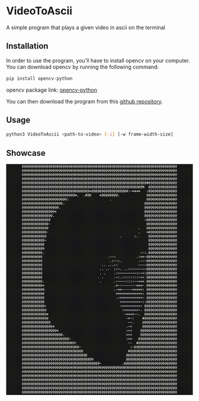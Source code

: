 # VideoToAscii
A simple program that plays a given video in ascii on the terminal

## Installation
In order to use the program, you'll have to install opencv on your computer. You can download opencv by running the following command:

```bash
pip install opencv-python
```

opencv package link: [opencv-python](https://pypi.org/project/opencv-python/)

You can then download the program from this [github repository](https://github.com/AhmadElshiltawi/VideoToAscii/).

## Usage
```bash
python3 VideoToAscii <path-to-video> [-i] [-w frame-width-size]
```

## Showcase
![](https://github.com/AhmadElshiltawi/VideoToAscii/blob/main/Documents/maxwell.gif)

